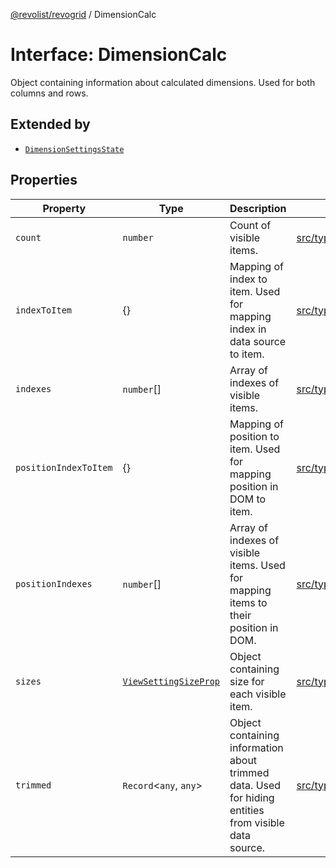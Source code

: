 [@revolist/revogrid](README.md) / DimensionCalc

# Interface: DimensionCalc

Object containing information about calculated dimensions.
Used for both columns and rows.

## Extended by

- [`DimensionSettingsState`](Interface.DimensionSettingsState.md)

## Properties

| Property | Type | Description | Defined in |
| ------ | ------ | ------ | ------ |
| `count` | `number` | Count of visible items. | [src/types/interfaces.ts:585](https://github.com/revolist/revogrid/blob/2a9402fdf050fa45d175b041168181a63cd72777/src/types/interfaces.ts#L585) |
| `indexToItem` | \{\} | Mapping of index to item. Used for mapping index in data source to item. | [src/types/interfaces.ts:608](https://github.com/revolist/revogrid/blob/2a9402fdf050fa45d175b041168181a63cd72777/src/types/interfaces.ts#L608) |
| `indexes` | `number`[] | Array of indexes of visible items. | [src/types/interfaces.ts:580](https://github.com/revolist/revogrid/blob/2a9402fdf050fa45d175b041168181a63cd72777/src/types/interfaces.ts#L580) |
| `positionIndexToItem` | \{\} | Mapping of position to item. Used for mapping position in DOM to item. | [src/types/interfaces.ts:597](https://github.com/revolist/revogrid/blob/2a9402fdf050fa45d175b041168181a63cd72777/src/types/interfaces.ts#L597) |
| `positionIndexes` | `number`[] | Array of indexes of visible items. Used for mapping items to their position in DOM. | [src/types/interfaces.ts:591](https://github.com/revolist/revogrid/blob/2a9402fdf050fa45d175b041168181a63cd72777/src/types/interfaces.ts#L591) |
| `sizes` | [`ViewSettingSizeProp`](TypeAlias.ViewSettingSizeProp.md) | Object containing size for each visible item. | [src/types/interfaces.ts:624](https://github.com/revolist/revogrid/blob/2a9402fdf050fa45d175b041168181a63cd72777/src/types/interfaces.ts#L624) |
| `trimmed` | `Record`\<`any`, `any`\> | Object containing information about trimmed data. Used for hiding entities from visible data source. | [src/types/interfaces.ts:619](https://github.com/revolist/revogrid/blob/2a9402fdf050fa45d175b041168181a63cd72777/src/types/interfaces.ts#L619) |

